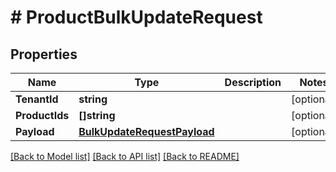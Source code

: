 # # ProductBulkUpdateRequest


## Properties 


Name | Type | Description | Notes
------------ | ------------- | ------------- | -------------
**TenantId**| **string** |   | [optional]
**ProductIds**| **[]string** |   | [optional]
**Payload**| [**BulkUpdateRequestPayload**](BulkUpdateRequestPayload.md) |   | [optional]


[[Back to Model list]](../../README.md#models) [[Back to API list]](../../README.md#endpoints) [[Back to README]](../../README.md)

